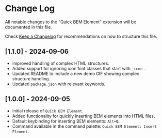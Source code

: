 # Change Log

All notable changes to the "Quick BEM Element" extension will be documented in this file.

Check [Keep a Changelog](http://keepachangelog.com/) for recommendations on how to structure this file.

## [1.1.0] - 2024-09-06

- Improved handling of complex HTML structures.
- Added support for ignoring icon font classes that start with `_icon-`.
- Updated README to include a new demo GIF showing complex structure handling.
- Updated `package.json` with relevant keywords.

## [1.0.0] - 2024-09-05

- Initial release of `Quick BEM Element`.
- Added functionality for quickly inserting BEM elements into HTML files.
- Default keybinding for inserting BEM elements: `Alt+Q`.
- Command available in the command palette: `Quick BEM Element: Insert Element`.
